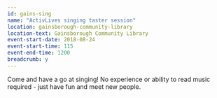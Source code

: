 ```yaml
---
id: gains-sing
name: "ActivLives singing taster session"
location: gainsborough-community-library
location-text: Gainsborough Community Library
event-start-date: 2018-08-24
event-start-time: 115
event-end-time: 1200
breadcrumb: y
---
```


Come and have a go at singing! No experience or ability to read music required - just have fun and meet new people.
